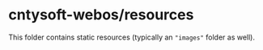# cntysoft-webos/resources

This folder contains static resources (typically an `"images"` folder as well).
